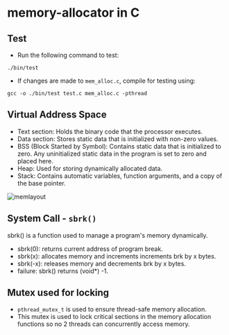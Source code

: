 # memory-allocator in C

## Test
- Run the following command to test:
```terminal
./bin/test
```
- If changes are made to `mem_alloc.c`, compile for testing using:
```terminal
gcc -o ./bin/test test.c mem_alloc.c -pthread
```

## Virtual Address Space

- Text section: Holds the binary code that the processor executes.
- Data section: Stores static data that is initialized with non-zero values.
- BSS (Block Started by Symbol): Contains static data that is initialized to zero. Any uninitialized static data in the program is set to zero and placed here.
- Heap: Used for storing dynamically allocated data.
- Stack: Contains automatic variables, function arguments, and a copy of the base pointer.

![memlayout](https://github.com/user-attachments/assets/e4401f77-8aeb-4be7-b725-75eaf56aaf80)

## System Call - `sbrk()`
sbrk() is a function used to manage a program's memory dynamically.

- sbrk(0): returns current address of program break.
- sbrk(x): allocates memory and increments increments brk by x bytes.
- sbrk(-x): releases memory and decrements brk by x bytes.
- failure: sbrk() returns (void*) -1.

## Mutex used for locking
- `pthread_mutex_t` is used to ensure thread-safe memory allocation.
- This mutex is used to lock critical sections in the memory allocation functions so no 2 threads can concurrently access memory.
